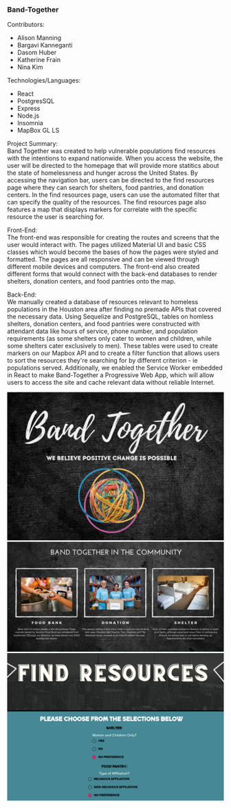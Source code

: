 ### Band-Together

Contributors: 
- Alison Manning
- Bargavi Kanneganti
- Dasom Huber
- Katherine Frain
- Nina Kim

Technologies/Languages: 
- React 
- PostgresSQL
- Express
- Node.js
- Insomnia
- MapBox GL LS

Project Summary:<br>
Band Together was created to help vulnerable populations find resources with the intentions to expand nationwide. When you access the website, the user will be directed to the homepage that will provide more statitics about the state of homelessness and hunger across the United States. By accessing the navigation bar, users can be directed to the find resources page where they can search for shelters, food pantries, and donation centers. In the find resources page, users can use the automated filter that can specify the quality of the resources. The find resources page also features a map that displays markers for correlate with the specific resource the user is searching for. 

Front-End: <br>
The front-end was responsible for creating the routes and screens that the user would interact with. The pages utilized Material UI and basic CSS classes which would become the bases of how the pages were styled and formatted. The pages are all responsive and can be viewed through different mobile devices and computers. The front-end also created different forms that would connect with the back-end databases to render shelters, donation centers, and food pantries onto the map. 

Back-End:<br>
We manually created a database of resources relevant to homeless populations in the Houston area after finding no premade APIs that covered the necessary data. Using Sequelize and PostgreSQL, tables on homless shelters, donation centers, and food pantries were constructed with attendant data like hours of service, phone number, and population requirements (as some shelters only cater to women and children, while some shelters cater exclusively to men). These tables were used to create markers on our Mapbox API and to create a filter function that allows users to sort the resources they're searching for by different criterion - ie populations served. Additionally, we enabled the Service Worker embedded in React to make Band-Together a Progressive Web App, which will allow users to access the site and cache relevant data without reliable Internet.

![](imagesforproject/bandtogether.png)
![](imagesforproject/homepage.png)
![](imagesforproject/resources.png)
